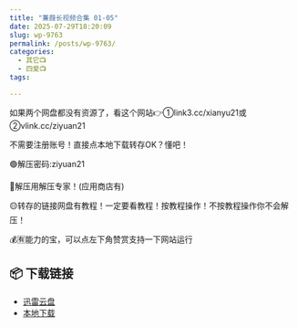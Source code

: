 ```yaml
---
title: "蒹葭长视频合集 01-05"
date: 2025-07-29T18:20:09
slug: wp-9763
permalink: /posts/wp-9763/
categories:
  - 其它📺
  - 四爱📺
tags:

---
```


如果两个网盘都没有资源了，看这个网站👉①link3.cc/xianyu21或②vlink.cc/ziyuan21

不需要注册账号！直接点本地下载转存OK？懂吧！

🟢解压密码:ziyuan21

🔵解压用解压专家！(应用商店有)

🟡转存的链接网盘有教程！一定要看教程！按教程操作！不按教程操作你不会解压！

💰🈶能力的宝，可以点左下角赞赏支持一下网站运行

## 📦 下载链接
- [迅雷云盘](https://blziyuan21.com/pay-download/9763?key=754e19f125&down_id=0)
- [本地下载](https://blziyuan21.com/pay-download/9763?key=754e19f125&down_id=1)

